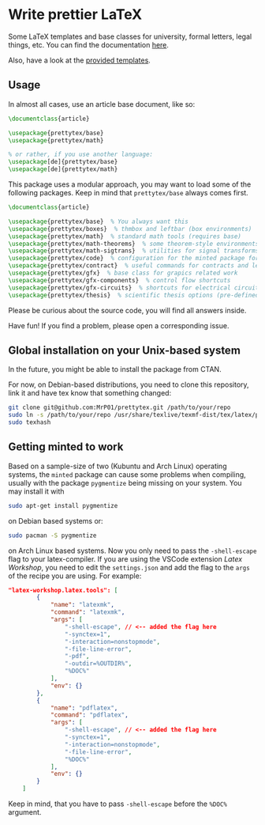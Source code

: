 # Write prettier LaTeX

Some LaTeX templates and base classes for university, formal letters, legal things, etc.
You can find the documentation [here](./docs/prettytex.pdf).

Also, have a look at the [provided templates](./templates/).

## Usage

In almost all cases, use an article base document, like so:

```latex
\documentclass{article}

\usepackage{prettytex/base}
\usepackage{prettytex/math}

% or rather, if you use another language:
\usepackage[de]{prettytex/base}
\usepackage[de]{prettytex/math}
```

This package uses a modular approach, you may want to load some of the following packages. Keep in mind that `prettytex/base` always comes first.

```latex
\documentclass{article}

\usepackage{prettytex/base}  % You always want this
\usepackage{prettytex/boxes}  % thmbox and leftbar (box environments)
\usepackage{prettytex/math}  % standard math tools (requires base)
\usepackage{prettytex/math-theorems}  % some theorem-style environments (requires boxes)
\usepackage{prettytex/math-sigtrans}  % utilities for signal transforms (requires math)
\usepackage{prettytex/code}  % configuration for the minted package for including code
\usepackage{prettytex/contract}  % useful commands for contracts and legal stuff
\usepackage{prettytex/gfx}  % base class for grapics related work
\usepackage{prettytex/gfx-components}  % control flow shortcuts
\usepackage{prettytex/gfx-circuits}  % shortcuts for electrical circuits
\usepackage{prettytex/thesis}  % scientific thesis options (pre-defined bibliography, typing)
```

Please be curious about the source code, you will find all answers inside.

Have fun! If you find a problem, please open a corresponding issue.

## Global installation on your Unix-based system

In the future, you might be able to install the package from CTAN.

For now, on Debian-based distributions, you need to clone this repository, link it and have tex know that something changed:

```bash
git clone git@github.com:MrP01/prettytex.git /path/to/your/repo
sudo ln -s /path/to/your/repo /usr/share/texlive/texmf-dist/tex/latex/prettytex
sudo texhash
```

## Getting minted to work

Based on a sample-size of two (Kubuntu and Arch Linux) operating systems, the `minted` package can cause some problems
when compiling, usually with the package `pygmentize` being missing on your system. You may install it with

```bash
sudo apt-get install pygmentize
```

on Debian based systems or:

```bash
sudo pacman -S pygmentize
```

on Arch Linux based systems. Now you only need to pass the `-shell-escape` flag to your latex-compiler. If you
are using the VSCode extension _Latex Workshop_, you need to edit the `settings.json` and add the flag to the
`args` of the recipe you are using. For example:

```json
"latex-workshop.latex.tools": [
        {
            "name": "latexmk",
            "command": "latexmk",
            "args": [
                "-shell-escape", // <-- added the flag here
                "-synctex=1",
                "-interaction=nonstopmode",
                "-file-line-error",
                "-pdf",
                "-outdir=%OUTDIR%",
                "%DOC%"
            ],
            "env": {}
        },
        {
            "name": "pdflatex",
            "command": "pdflatex",
            "args": [
                "-shell-escape", // <-- added the flag here
                "-synctex=1",
                "-interaction=nonstopmode",
                "-file-line-error",
                "%DOC%"
            ],
            "env": {}
        }
    ]
```

Keep in mind, that you have to pass `-shell-escape` before the `%DOC%` argument.
